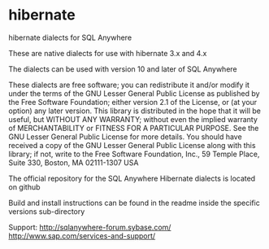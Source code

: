 hibernate
=========

hibernate dialects for SQL Anywhere

These are native dialects for use with hibernate 3.x and 4.x

The dialects can be used with version 10 and later of SQL Anywhere


These dialects are free software; you can redistribute it and/or
modify it under the terms of the GNU Lesser General Public
License as published by the Free Software Foundation; either
version 2.1 of the License, or (at your option) any later version.
This library is distributed in the hope that it will be useful,
but WITHOUT ANY WARRANTY; without even the implied warranty of
MERCHANTABILITY or FITNESS FOR A PARTICULAR PURPOSE.  See the GNU
Lesser General Public License for more details.
You should have received a copy of the GNU Lesser General Public
License along with this library; if not, write to the Free Software
Foundation, Inc., 59 Temple Place, Suite 330, Boston, MA  02111-1307  USA


The official repository for the SQL Anywhere Hibernate dialects is located on github


Build and install instructions can be found in the readme inside the specific versions sub-directory


Support: http://sqlanywhere-forum.sybase.com/
         http://www.sap.com/services-and-support/
